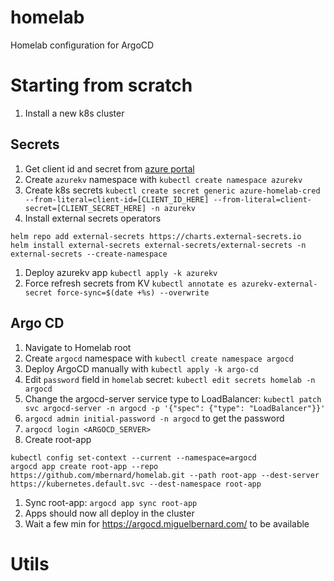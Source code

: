 # homelab
Homelab configuration for ArgoCD

# Starting from scratch

1. Install a new k8s cluster

## Secrets
1. Get client id and secret from [azure portal](https://portal.azure.com/#view/Microsoft_AAD_RegisteredApps/ApplicationMenuBlade/~/Credentials/appId/389714a7-8390-4c26-b45d-0060b4031e69/isMSAApp~/false)
1. Create `azurekv` namespace with `kubectl create namespace azurekv`
1. Create k8s secrets `kubectl create secret generic azure-homelab-cred --from-literal=client-id=[CLIENT_ID_HERE] --from-literal=client-secret=[CLIENT_SECRET_HERE] -n azurekv`
1. Install external secrets operators
```
helm repo add external-secrets https://charts.external-secrets.io
helm install external-secrets external-secrets/external-secrets -n external-secrets --create-namespace
```
1. Deploy azurekv app `kubectl apply -k azurekv`
1. Force refresh secrets from KV `kubectl annotate es azurekv-external-secret force-sync=$(date +%s) --overwrite`

## Argo CD
1. Navigate to Homelab root
1. Create `argocd` namespace with `kubectl create namespace argocd`
1. Deploy ArgoCD manually with `kubectl apply -k argo-cd`
1. Edit `password` field in `homelab` secret: `kubectl edit secrets homelab -n argocd`
1. Change the argocd-server service type to LoadBalancer: `kubectl patch svc argocd-server -n argocd -p '{"spec": {"type": "LoadBalancer"}}'`
1. `argocd admin initial-password -n argocd` to get the password
1. `argocd login <ARGOCD_SERVER>`
1. Create root-app
```
kubectl config set-context --current --namespace=argocd
argocd app create root-app --repo https://github.com/mbernard/homelab.git --path root-app --dest-server https://kubernetes.default.svc --dest-namespace root-app
```
1. Sync root-app: `argocd app sync root-app`
1. Apps should now all deploy in the cluster
1. Wait a few min for https://argocd.miguelbernard.com/ to be available



# Utils

